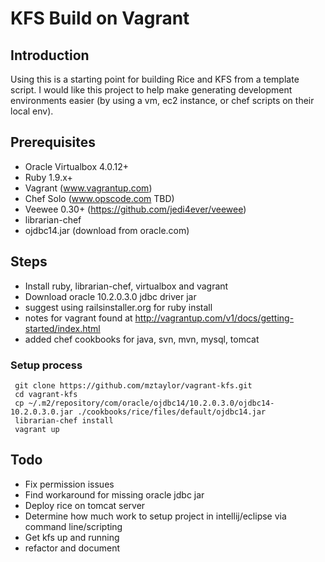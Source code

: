 KFS Build on Vagrant
====================
## Introduction
Using this is a starting point for building Rice and KFS from a template script. I would like this project to help
make generating development environments easier (by using a vm, ec2 instance, or chef scripts on their local env).

## Prerequisites 
- Oracle Virtualbox 4.0.12+
- Ruby 1.9.x+
- Vagrant (www.vagrantup.com)
- Chef Solo (www.opscode.com TBD)
- Veewee 0.30+ (https://github.com/jedi4ever/veewee)
- librarian-chef
- ojdbc14.jar (download from oracle.com)

## Steps
- Install ruby, librarian-chef, virtualbox and vagrant
- Download oracle 10.2.0.3.0 jdbc driver jar 
 - suggest using railsinstaller.org for ruby install
 - notes for vagrant found at http://vagrantup.com/v1/docs/getting-started/index.html
 - added chef cookbooks for java, svn, mvn, mysql, tomcat

### Setup process

     git clone https://github.com/mztaylor/vagrant-kfs.git
     cd vagrant-kfs
     cp ~/.m2/repository/com/oracle/ojdbc14/10.2.0.3.0/ojdbc14-10.2.0.3.0.jar ./cookbooks/rice/files/default/ojdbc14.jar
     librarian-chef install
     vagrant up


## Todo
- Fix permission issues
- Find workaround for missing oracle jdbc jar
- Deploy rice on tomcat server
- Determine how much work to setup project in intellij/eclipse via command line/scripting
- Get kfs up and running
- refactor and document

